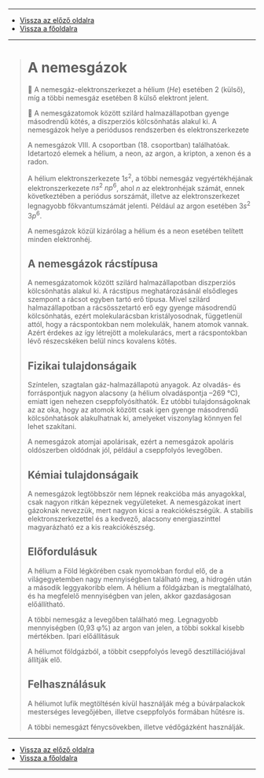 
---

- [Vissza az előző oldalra](../kemia.md)
- [Vissza a főoldalra](../../../../README.md)

---

> # A nemesgázok
> :memo: A nemesgáz-elektronszerkezet a hélium ($He$) esetében 2 (külső), míg a többi nemesgáz esetében 8 külső elektront jelent.
>
> :memo: A nemesgázatomok között szilárd halmazállapotban gyenge másodrendű kötés, a diszperziós kölcsönhatás alakul ki.
> A nemesgázok helye a periódusos rendszerben és elektronszerkezete
>
> A nemesgázok VIII. A csoportban (18. csoportban) találhatóak. Idetartozó elemek a hélium, a neon, az argon, a kripton, a xenon és a radon.
>
> A hélium elektronszerkezete $1s^{2}$, a többi nemesgáz vegyértékhéjának elektronszerkezete $ns^{2}$ $np^{6}$, ahol $n$ az elektronhéjak számát, ennek következtében a periódus sorszámát, illetve az elektronszerkezet legnagyobb főkvantumszámát jelenti. Például az argon esetében $3s^{2}$ $3p^{6}$.
>
> A nemesgázok közül kizárólag a hélium és a neon esetében telített minden elektronhéj.
> ## A nemesgázok rácstípusa
> A nemesgázatomok között szilárd halmazálla­pot­ban diszperziós kölcsönhatás alakul ki. A rácstípus meghatározásánál elsődleges szem­pont a rácsot egyben tartó erő típusa. Mivel szilárd halmazállapotban a rácsösszetartó erő egy gyenge másodrendű kölcsönhatás, ezért molekularácsban kristályosodnak, függetlenül attól, hogy a rácspontokban nem molekulák, hanem atomok vannak. Azért érdekes az így létrejött a molekularács, mert a rácspontokban lévő részecskéken belül nincs kovalens kötés. 
> ## Fizikai tulajdonságaik
> Színtelen, szagtalan gáz-halmazállapotú anyagok. Az olvadás- és forráspontjuk nagyon alacsony (a hélium olvadáspontja –269 °C), emiatt igen nehezen cseppfolyósíthatók. Ez utóbbi tulajdonságoknak az az oka, hogy az atomok között csak igen gyenge másodrendű kölcsönhatások alakulhatnak ki, amelyeket viszonylag könnyen fel lehet szakítani.
>
> A nemesgázok atomjai apolárisak, ezért a nemesgázok apoláris oldószerben oldódnak jól, például a cseppfolyós levegőben.
> ## Kémiai tulajdonságaik
> A nemesgázok legtöbbször nem lépnek reakcióba más anyagokkal, csak nagyon ritkán képeznek vegyületeket. A nemesgázokat inert gázoknak nevezzük, mert nagyon kicsi a reakciókészségük. A stabilis elektronszerkezettel és a kedvező, alacsony energiaszinttel magyarázható ez a kis reakciókészség.
> ## Előfordulásuk
> A hélium a Föld légkörében csak nyomokban fordul elő, de a világegyetemben nagy mennyiségben található meg, a hidrogén után a második leggyakoribb elem. A hélium a földgázban is megtalálható, és ha megfelelő mennyiségben van jelen, akkor gazdaságosan előállítható.
>
> A többi nemesgáz a levegőben található meg. Legnagyobb mennyiségben (0,93 φ%) az argon van jelen, a többi sokkal kisebb mértékben.
Ipari előállításuk
>
> A héliumot földgázból, a többit cseppfolyós levegő desztillációjával állítják elő.
> ## Felhasználásuk
> A héliumot lufik megtöltésén kívül használják még a búvárpalackok mesterséges levegőjében, illetve cseppfolyós formában hűtésre is.
>
> A többi nemesgázt fénycsövekben, illetve védőgázként használják.

---

- [Vissza az előző oldalra](../kemia.md)
- [Vissza a főoldalra](../../../../README.md)

---